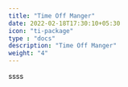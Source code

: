 ```yaml
---
title: "Time Off Manger"
date: 2022-02-18T17:30:10+05:30
icon: "ti-package"
type : "docs"
description: "Time Off Manger"
weight: "4"
---
```


ssss